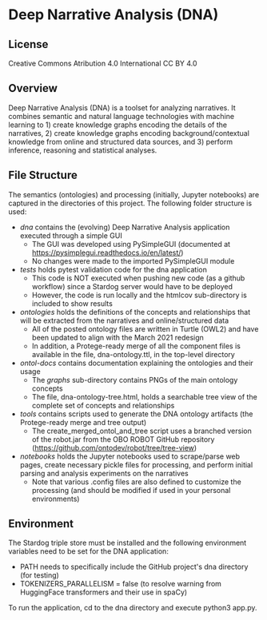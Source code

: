 # Deep Narrative Analysis (DNA)

## License
Creative Commons 
Atribution 4.0 International 
CC BY 4.0

## Overview 

Deep Narrative Analysis (DNA) is a toolset for analyzing narratives. It combines semantic and natural language technologies with machine learning to 1) create knowledge graphs encoding the details of the narratives, 2) create knowledge graphs encoding background/contextual knowledge from online and structured data sources, and 3) perform inference, reasoning and statistical analyses. 

## File Structure

The semantics (ontologies) and processing (initially, Jupyter notebooks) are captured in the directories of this project. The following folder structure is used:

* _dna_ contains the (evolving) Deep Narrative Analysis application executed through a simple GUI
  * The GUI was developed using PySimpleGUI (documented at https://pysimplegui.readthedocs.io/en/latest/)
  * No changes were made to the imported PySimpleGUI module
* _tests_ holds pytest validation code for the dna application
  * This code is NOT executed when pushing new code (as a github workflow) since a Stardog server would have to be deployed 
  * However, the code is run locally and the htmlcov sub-directory is included to show results
* _ontologies_ holds the definitions of the concepts and relationships that will be extracted from the narratives and online/structured data
  * All of the posted ontology files are written in Turtle (OWL2) and have been updated to align with the March 2021 redesign
  * In addition, a Protege-ready merge of all the component files is available in the file, dna-ontology.ttl, in the top-level directory
* _ontol-docs_ contains documentation explaining the ontologies and their usage
  * The _graphs_ sub-directory contains PNGs of the main ontology concepts
  * The file, dna-ontology-tree.html, holds a searchable tree view of the complete set of concepts and relationships
* _tools_ contains scripts used to generate the DNA ontology artifacts (the Protege-ready merge and tree output)
  * The create_merged_ontol_and_tree script uses a branched version of the robot.jar from the OBO ROBOT GitHub repository (https://github.com/ontodev/robot/tree/tree-view)
* _notebooks_ holds the Jupyter notebooks used to scrape/parse web pages, create necessary pickle files for processing, and perform initial parsing and analysis experiments on the narratives
  * Note that various .config files are also defined to customize the processing (and should be modified if used in your personal environments)

## Environment

The Stardog triple store must be installed and the following environment variables need to be set for the DNA application:

* PATH needs to specifically include the GitHub project's dna directory (for testing)
* TOKENIZERS_PARALLELISM = false (to resolve warning from HuggingFace transformers and their use in spaCy)

To run the application, cd to the dna directory and execute python3 app.py.
